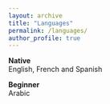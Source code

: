 ```yaml
---
layout: archive
title: "Languages"
permalink: /languages/
author_profile: true
---
```


**Native**<br/>
English, French and Spanish

**Beginner**<br/>
Arabic
